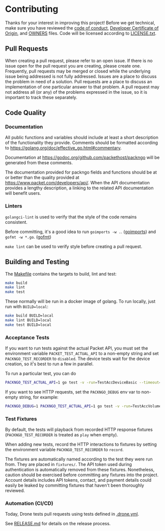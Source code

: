 # Contributing

Thanks for your interest in improving this project! Before we get technical,
make sure you have reviewed the [code of conduct](code-of-conduct.md),
[Developer Certificate of Origin](DCO), and [OWNERS](OWNERS.md) files. Code will
be licensed according to [LICENSE.txt](LICENSE.txt).

## Pull Requests

When creating a pull request, please refer to an open issue. If there is no
issue open for the pull request you are creating, please create one. Frequently,
pull requests may be merged or closed while the underlying issue being addressed
is not fully addressed. Issues are a place to discuss the problem in need of a
solution. Pull requests are a place to discuss an implementation of one
particular answer to that problem.  A pull request may not address all (or any)
of the problems expressed in the issue, so it is important to track these
separately.

## Code Quality

### Documentation

All public functions and variables should include at least a short description
of the functionality they provide. Comments should be formatted according to
<https://golang.org/doc/effective_go.html#commentary>.

Documentation at <https://godoc.org/github.com/packethost/packngo> will be
generated from these comments.

The documentation provided for packngo fields and functions should be at or
better than the quality provided at <https://www.packet.com/developers/api/>.
When the API documentation provides a lengthy description, a linking to the
related API documentation will benefit users.

### Linters

`golangci-lint` is used to verify that the style of the code remains consistent.

Before committing, it's a good idea to run `goimports -w .`.
([goimports](https://pkg.go.dev/golang.org/x/tools/cmd/goimports?tab=doc)) and
`gofmt -w *.go`. ([gofmt](https://golang.org/cmd/gofmt/))

`make lint` can be used to verify style before creating a pull request.

## Building and Testing

The [Makefile](./Makefile) contains the targets to build, lint and test:

```sh
make build
make lint
make test
```

These normally will be run in a docker image of golang. To run locally, just run
with `BUILD=local`:

```sh
make build BUILD=local
make lint BUILD=local
make test BUILD=local
```

### Acceptance Tests

If you want to run tests against the actual Packet API, you must set the
environment variable `PACKET_TEST_ACTUAL_API` to a non-empty string and set
`PACKNGO_TEST_RECORDER` to `disabled`. The device tests wait for the device
creation, so it's best to run a few in parallel.

To run a particular test, you can do

```sh
PACKNGO_TEST_ACTUAL_API=1 go test -v -run=TestAccDeviceBasic --timeout=2h
```

If you want to see HTTP requests, set the `PACKNGO_DEBUG` env var to non-empty
string, for example:

```sh
PACKNGO_DEBUG=1 PACKNGO_TEST_ACTUAL_API=1 go test -v -run=TestAccVolumeUpdate
```

### Test Fixtures

By default, the tests will playback from recorded HTTP response fixtures
(`PACKNGO_TEST_RECORDER` is treated as `play` when empty).

When adding new tests, record the HTTP interactions to fixtures by setting the
environment variable `PACKNGO_TEST_RECORDER` to `record`.

The fixtures are automatically named according to the test they were run from.
They are placed in `fixtures/`.  The API token used during authentication is
automatically removed from these fixtures. Nonetheless, caution should be
exercised before committing any fixtures into the project.  Account details
includes API tokens, contact, and payment details could easily be leaked by
committing fixtures that haven't been thoroughly reviewed.

### Automation (CI/CD)

Today, Drone tests pull requests using tests defined in
[.drone.yml](.drone.yml).

See [RELEASE.md](RELEASE.md) for details on the release process.
